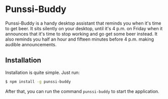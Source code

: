 # Punssi-Buddy

Punssi-Buddy is a handy desktop assistant that reminds you when it's time to
get beer. It sits silently on your desktop, until it's 4 p.m. on Friday when it
announces that it's time to stop working and go get some beer instead. It also
reminds you half an hour and fifteen minutes before 4 p.m. making audible
announcements.

## Installation

Installation is quite simple. Just run:

```bash
$ npm install -g punssi-buddy
```

After that, you can run the command `punssi-buddy` to start the application.
